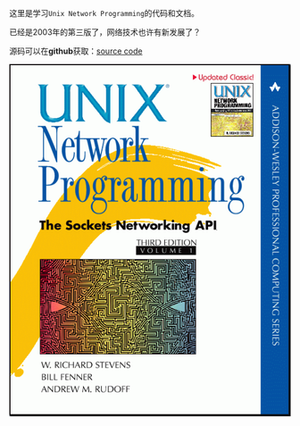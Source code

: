 这里是学习`Unix Network Programming`的代码和文档。

已经是2003年的第三版了，网络技术也许有新发展了？

源码可以在**github**获取：[source code](https://github.com/unpbook/unpv13e)

![book](../../pictures/unpv13e.png)

